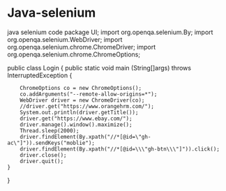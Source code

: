 # Java-selenium
java selenium code
package UI;
import org.openqa.selenium.By;
import org.openqa.selenium.WebDriver;
import org.openqa.selenium.chrome.ChromeDriver;
import org.openqa.selenium.chrome.ChromeOptions;


public class Login {
	public static void main (String[]args) throws InterruptedException {
		
		ChromeOptions co = new ChromeOptions();
		co.addArguments("--remote-allow-origins=*");
		WebDriver driver = new ChromeDriver(co);
		//driver.get("https://www.orangehrm.com/");
		System.out.println(driver.getTitle());
		driver.get("https://www.ebay.com/");
		driver.manage().window().maximize();
		Thread.sleep(2000);
		driver.findElement(By.xpath("//*[@id=\"gh-ac\"]")).sendKeys("moblie");
		driver.findElement(By.xpath("//*[@id=\\\"gh-btn\\\"]")).click();
		driver.close();
		driver.quit();
	}

}

